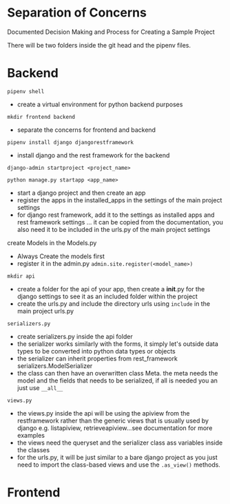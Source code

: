 # Separation of Concerns

Documented Decision Making and Process for Creating a Sample Project

There will be two folders inside the git head and the pipenv files.



# Backend



`pipenv shell`
- create a virtual environment for python backend purposes

`mkdir frontend backend`
- separate the concerns for frontend and backend

`pipenv install django djangorestframework`
- install django and the rest framework for the backend

`django-admin startproject <project_name>`

`python manage.py startapp <app_name>`
- start a django project and then create an app
- register the apps in the installed_apps in the settings of the main project settings
- for django rest framework, add it to the settings as installed apps and rest framework settings ... it can be copied from the documentation, you also need it to be included in the urls.py of the main project settings


create Models in the Models.py
- Always Create the models first
- register it in the admin.py `admin.site.register(<model_name>)`

`mkdir api`
- create a folder for the api of your app, then create a __init__.py for the django settings to see it as an included folder within the project
- create the urls.py and include the directory urls using `include` in the main project urls.py

`serializers.py`
- create serializers.py inside the api folder
- the serializer works similarly with the forms, it simply let's outside data types to be converted into python data types or objects
- the serializer can inherit properties from rest_framework serializers.ModelSerializer
- the class can then have an overwritten class Meta. the meta needs the model and the fields that needs to be serialized, if all is needed you an just use `__all__`

`views.py`
- the views.py inside the api will be using the apiview from the restframework rather than the generic views that is usually used by django e.g. listapiview, retrieveapiview...see documentation for more examples
- the views need the queryset and the serializer class ass variables inside the classes
- for the urls.py, it will be just similar to a bare django project as you just need to import the class-based views and use the `.as_view()` methods.


# Frontend

